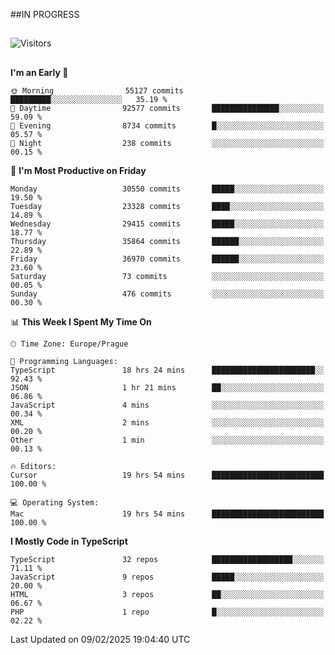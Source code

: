 ##IN PROGRESS
##
![Visitors](https://komarev.com/ghpvc/?username=petrbui&style=for-the-badge&label=Visitors+👀)



##
<!--
[![My GitHub stats](https://github-readme-stats.vercel.app/api?username=petrbui&theme=github_dark)](https://github.com/anuraghazra/github-readme-stats)

[![My wakatime stats](https://github-readme-stats.vercel.app/api/wakatime?username=petrbui&theme=github_dark)](https://github.com/anuraghazra/github-readme-stats)
-->
<!--START_SECTION:waka-->
**I'm an Early 🐤** 

```text
🌞 Morning                55127 commits       █████████░░░░░░░░░░░░░░░░   35.19 % 
🌆 Daytime                92577 commits       ███████████████░░░░░░░░░░   59.09 % 
🌃 Evening                8734 commits        █░░░░░░░░░░░░░░░░░░░░░░░░   05.57 % 
🌙 Night                  238 commits         ░░░░░░░░░░░░░░░░░░░░░░░░░   00.15 % 
```
📅 **I'm Most Productive on Friday** 

```text
Monday                   30550 commits       █████░░░░░░░░░░░░░░░░░░░░   19.50 % 
Tuesday                  23328 commits       ████░░░░░░░░░░░░░░░░░░░░░   14.89 % 
Wednesday                29415 commits       █████░░░░░░░░░░░░░░░░░░░░   18.77 % 
Thursday                 35864 commits       ██████░░░░░░░░░░░░░░░░░░░   22.89 % 
Friday                   36970 commits       ██████░░░░░░░░░░░░░░░░░░░   23.60 % 
Saturday                 73 commits          ░░░░░░░░░░░░░░░░░░░░░░░░░   00.05 % 
Sunday                   476 commits         ░░░░░░░░░░░░░░░░░░░░░░░░░   00.30 % 
```


📊 **This Week I Spent My Time On** 

```text
🕑︎ Time Zone: Europe/Prague

💬 Programming Languages: 
TypeScript               18 hrs 24 mins      ███████████████████████░░   92.43 % 
JSON                     1 hr 21 mins        ██░░░░░░░░░░░░░░░░░░░░░░░   06.86 % 
JavaScript               4 mins              ░░░░░░░░░░░░░░░░░░░░░░░░░   00.34 % 
XML                      2 mins              ░░░░░░░░░░░░░░░░░░░░░░░░░   00.20 % 
Other                    1 min               ░░░░░░░░░░░░░░░░░░░░░░░░░   00.13 % 

🔥 Editors: 
Cursor                   19 hrs 54 mins      █████████████████████████   100.00 % 

💻 Operating System: 
Mac                      19 hrs 54 mins      █████████████████████████   100.00 % 
```

**I Mostly Code in TypeScript** 

```text
TypeScript               32 repos            ██████████████████░░░░░░░   71.11 % 
JavaScript               9 repos             █████░░░░░░░░░░░░░░░░░░░░   20.00 % 
HTML                     3 repos             ██░░░░░░░░░░░░░░░░░░░░░░░   06.67 % 
PHP                      1 repo              █░░░░░░░░░░░░░░░░░░░░░░░░   02.22 % 
```




 Last Updated on 09/02/2025 19:04:40 UTC
<!--END_SECTION:waka-->

